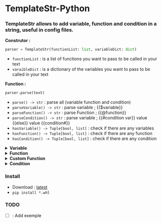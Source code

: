 # TemplateStr-Python

### TemplateStr allows to add variable, function and condition in a string, useful in config files.

<strong>Construtor : </strong>

```python
parser = TemplateStr(functionList: list, variableDict: dict)
```

- `functionList` : is a list of functions you want to pass to be called in your text
- `varaibleDict` : is a dictionary of the variables you want to pass to be called in your text

<strong>Function : </strong>

```python
parser.parse(text)
```

- `parse() -> str` : parse all (variable function and condition)
- `parseVariable() -> str` : parse variable ; {{$variable}}
- `parseFunction() -> str` : parse Function ; {{@function}}
- `parseCondition() -> str` : parse variable ; {{#condition var}} value {{else}} value {{condition#}}
- `hasVariable() -> Tuple[bool, list]` : check if there are any variables
- `hasFunction() -> Tuple[bool, list]` : check if there are any function
- `hasCondition() -> Tuple[bool, list]` : check if there are any condition

<details>
<summary><strong>Variable</strong></summary>

The syntax of the variables is like if : `{{$variable}}`


```python
from tempStr import TemplateStr

varDict = {'variable':'yes'}

text = 'are you a variable : {{$variable}}'

parser = TemplateStr(variableDict=varDict)

print(parser.parse(text))
```

```python
variable = 'yes'

print('are you a variable : ' + variable)
```

The two codes will return

```text
are you a variable : yes
```

</details>

<details>
<summary><strong>Function</strong></summary>

The syntax of the function is like if : `{{@function variable}}`

list of basic functions : 
- `{{@uppercase variable}}`
- `{{@uppercaseFirst variable}}`
- `{{@lowercase variable}}`
- `{{@casefold variable}}`
- `{{@swapcase variable}}`
- `{{@time}}`
- `{{@date}}`
- `{{@dateTime}}`

```python
from tempStr import TemplateStr

varDict = {'variable':'no'}

text = 'are you a variable : {{@uppercase variable}}'

parser = TemplateStr(variableDict=varDict)

print(parser.parse(text))
```

```python
variable = 'no'

print('are you a variable : ' + variable.upper())
```

The two codes will return

```text
are you a variable : NO
```
</details>

<details>
<summary><strong>Custom Function</strong></summary>

The syntax of the custom function is like if : `{{@customFunction param1 param2}}`

parameters to be passed in a list

param type:
| format                       | type    | description                                                       | return                 |
|------------------------------|---------|-------------------------------------------------------------------|------------------------|
| keyVariable                  | `*`     | is the key of the value in the dictionary pass to the constructor | value of `keyVariable` |
| \<b:True>                    | `bool`  |                                                                   | True                   |
| \<i:123>                     | `int`   |                                                                   | 123                    |
| \<i:123.4>                   | `float` |                                                                   | 123.4                  |
| "text" or 'text' or \`text\` | `str`   |                                                                   | text                   |


the custom function must necessarily return a str

```python
from tempStr import TemplateStr

def customFunc(list: list) -> str:
    return list[0].replace('no', 'maybe')

text = 'are you a variable : {{@customFunc "no"}}'

parser = TemplateStr(functionList=[customFunc])

print(parser.parse(text))
```
Return

```text
are you a variable : maybe
```

</details>

<details>
<summary><strong>Condition</strong></summary>

The syntax of the condition is like if : `{{#test variable}} value1 {{else}} value2 {{test#}}`

`#test` is the str that will be compared with the value of the `variable`

```python
from tempStr import TemplateStr

varDict = {'variable':'no'}

text = 'are you a variable : {{#test variable}} yes {{else}} no {{test#}}'

parser = TemplateStr(variableDict=varDict)

print(parser.parse(text))
```
```python
variable = 'no'

if 'test' == variable:
    text = 'yes'
else:
    text = 'no'
print('are you a variable : ' + text)
```

The two codes will return

```text
are you a variable : no
```

</details>

### Install

- Download : [latest](https://github.com/CheeseGrinder/TemplateStr-Python/releases/latest)
- `pip install *.whl`

### TODO

- [ ] : Add exemple

 